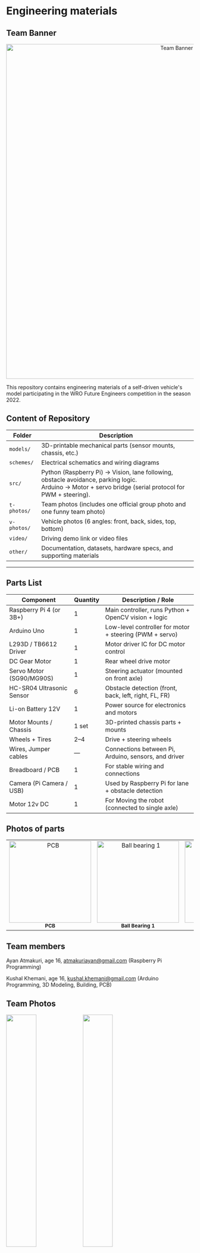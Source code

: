 Engineering materials
====

## Team Banner

<p align="center">
  <img src="https://raw.githubusercontent.com/ayan-atm/WRO_FE_2025-26/main/other/TeamBanner.png" alt="Team Banner" width="900"/>
</p>

This repository contains engineering materials of a self-driven vehicle's model participating in the WRO Future Engineers competition in the season 2022.

## Content of Repository

| Folder     | Description |
|------------|-------------|
| `models/`  | 3D-printable mechanical parts (sensor mounts, chassis, etc.) |
| `schemes/` | Electrical schematics and wiring diagrams |
| `src/`     | Python (Raspberry Pi) → Vision, lane following, obstacle avoidance, parking logic.<br>Arduino → Motor + servo bridge (serial protocol for PWM + steering). |
| `t-photos/`| Team photos (includes one official group photo and one funny team photo) |
| `v-photos/`| Vehicle photos (6 angles: front, back, sides, top, bottom) |
| `video/`   | Driving demo link or video files |
| `other/`   | Documentation, datasets, hardware specs, and supporting materials |

---

##  Parts List

| Component                | Quantity | Description / Role                                     |
|--------------------------|----------|--------------------------------------------------------|
| Raspberry Pi 4 (or 3B+)  | 1        | Main controller, runs Python + OpenCV vision + logic   |
| Arduino Uno              | 1        | Low-level controller for motor + steering (PWM + servo)|
| L293D / TB6612 Driver    | 1        | Motor driver IC for DC motor control                   |
| DC Gear Motor            | 1        | Rear wheel drive motor                                 |
| Servo Motor (SG90/MG90S) | 1        | Steering actuator (mounted on front axle)              |
| HC-SR04 Ultrasonic Sensor| 6        | Obstacle detection (front, back, left, right, FL, FR)  |
| Li-on Battery 12V| 1     | Power source for electronics and motors                |
| Motor Mounts / Chassis   | 1 set    | 3D-printed chassis parts + mounts                      |
| Wheels + Tires           | 2–4      | Drive + steering wheels                                |
| Wires, Jumper cables     | —        | Connections between Pi, Arduino, sensors, and driver   |
| Breadboard / PCB         | 1        | For stable wiring and connections                      |
| Camera (Pi Camera / USB) | 1        | Used by Raspberry Pi for lane + obstacle detection     |
| Motor 12v DC | 1        | For Moving the robot (connected to single axle)     |

<!-- Parts Gallery -->
<h2> Photos of parts</h2>

<table>
  <tr>
    <td align="center">
      <img src="other/PCB.jpeg" width="220" alt="PCB"><br/>
      <sub><b>PCB</b></sub>
    </td>
    <td align="center">
      <img src="other/Ball%20bearing%2020mmx40mm.jpg" width="220" alt="Ball bearing 1"><br/>
      <sub><b>Ball Bearing 1</b></sub>
    </td>
    <td align="center">
      <img src="other/Ball%20bearing%202.jpg" width="220" alt="Ball bearing 2"><br/>
      <sub><b>Ball Bearing 2</b></sub>
    </td>
    <td align="center">
      <img src="other/Motor%20Shield.webp" width="220" alt="Motor Shield"><br/>
      <sub><b>Motor Shield</b></sub>
    </td>
  </tr>
</table>

## Team members

Ayan Atmakuri, age 16, atmakuriayan@gmail.com 
(Raspberry Pi Programming)

Kushal Khemani, age 16, kushal.khemani@gmail.com
(Arduino Programming, 3D Modeling, Building, PCB)

## Team Photos

<img src="https://github.com/ayan-atm/WRO_FE_2025-26/raw/main/t-photos/Official%20Picture.jpeg" width="40%" height="40%"> <img src="https://github.com/ayan-atm/WRO_FE_2025-26/raw/main/t-photos/Funny%20Picture.png" width="40%" height="40%">

Ayan Atmakuri (Purple shirt), Kushal Khemani (Grey shirt with green collar)

##  Quick Overview

A vision-guided mini-vehicle using:

- **Raspberry Pi**: Computer vision (OpenCV), control logic (PD + FSM)  
- **Arduino Uno**: Motor and servo actuation, obstacle feedback  
- **Simple Serial Protocol**: Commands like `M <int>`, `SUS <us>`, `STOP`, `PING`  
- **Features**: Lane following, obstacle avoidance, auto-parking, HSV tuning, simulator.

## Introduction

This repository hosts the software and wiring for an autonomous robot car built for the **World Robot Olympiad 2025 – Future Engineers Challenge**.

The design leverages a **Raspberry Pi** for high-level perception and decision-making—handling lane detection, obstacle avoidance, color-coded behavior (e.g., pass red on the right, green on the left), and vision-guided parking—while an **Arduino Uno** handles real-time actuation of the DC drive motor and steering servo based on those decisions.

### System Workflow

1. **Vision & Perception (Raspberry Pi)**  
   - Captures camera frames and processes them for road lanes, colored markers, and parking bays.  
   - Runs a state machine with PD control logic, lap counting, and parking alignment commands.

2. **Control Communication**  
   - Sends steering (e.g., servo angle) and throttle (motor PWM) commands via serial to the Arduino.

3. **Motion Execution (Arduino)**  
   - Receives commands and outputs PWM for the motor driver (L293D/TB6612) and servo control for steering.

4. **Real World Performance**  
   - Car autonomously navigates laps, avoids obstacles, obeys color-based passing rules, executes turnarounds, and completes vision-guided parallel parking.


## Unit Testing 🛠️

These are standalone Arduino sketches to test individual subsystems (servo, motor, ultrasonic sensors) before integrating them together.  
Each can be copied into the Arduino IDE and uploaded separately.

### 1) Servo Sweep (D9)

Moves the steering **servo** smoothly from 0°→180°→0°.  
⚠️ **Important:** MG996R needs its own 5–6 V supply (≥3 A). Do not power from the Arduino 5 V pin.

```cpp
#include <Servo.h>

Servo myServo;

void setup() {
  myServo.attach(9);   // Servo signal on D9 (power from external 5–6 V)
}

void loop() {
  // Sweep 0° -> 180°
  for (int pos = 0; pos <= 180; pos += 5) {
    myServo.write(pos);
    delay(50);
  }
  // Sweep back 180° -> 0°
  for (int pos = 180; pos >= 0; pos -= 5) {
    myServo.write(pos);
    delay(50);
  }
}

```
### 2) DC Motor on L293D Shield (M1)

Drives the M1 motor channel forward, stop, reverse, stop.

Note: generic L293D shields vary. This code assumes M1_DIR on D12 and M1_PWM on D3.
If your shield uses different pins, update the defines.
```cpp
// Test Motor at M1 on L293D Shield
int M1_DIR = 12;  // Direction pin for M1 (check your shield!)
int M1_PWM = 3;   // PWM pin for M1 speed

void setup() {
  pinMode(M1_DIR, OUTPUT);
  pinMode(M1_PWM, OUTPUT);
}

void loop() {
  // Forward
  digitalWrite(M1_DIR, HIGH);
  analogWrite(M1_PWM, 200);  // Speed (0-255)
  delay(2000);

  // Stop
  analogWrite(M1_PWM, 0);
  delay(1000);

  // Reverse
  digitalWrite(M1_DIR, LOW);
  analogWrite(M1_PWM, 200);
  delay(2000);

  // Stop
  analogWrite(M1_PWM, 0);
  delay(1000);
}
```  
### 3) Six Ultrasonic Sensors (HC-SR04)

Reads Front, Back, Left, Right, Diagonal-Front-Left, Diagonal-Front-Right.
All sensors share VCC → 5 V and GND → GND, each has its own TRIG/ECHO pins.
```cpp
// ------------------- Pin mappings -------------------
#define TRIG_F   2
#define ECHO_F   4

#define TRIG_B   5
#define ECHO_B   6

#define TRIG_L   7
#define ECHO_L   8

#define TRIG_R   A0   // D14
#define ECHO_R   A1   // D15

#define TRIG_DFL A2   // D16
#define ECHO_DFL A3   // D17

#define TRIG_DFR A4   // D18
#define ECHO_DFR A5   // D19
// -----------------------------------------------------

long readDistance(int trigPin, int echoPin) {
  digitalWrite(trigPin, LOW);
  delayMicroseconds(2);
  digitalWrite(trigPin, HIGH);
  delayMicroseconds(10);
  digitalWrite(trigPin, LOW);

  unsigned long duration = pulseIn(echoPin, HIGH, 30000UL); // 30 ms timeout
  if (duration == 0) return 400; // no echo → max range
  return duration / 58;          // convert µs to cm
}

void setup() {
  Serial.begin(115200);

  pinMode(TRIG_F, OUTPUT);   pinMode(ECHO_F, INPUT);
  pinMode(TRIG_B, OUTPUT);   pinMode(ECHO_B, INPUT);
  pinMode(TRIG_L, OUTPUT);   pinMode(ECHO_L, INPUT);
  pinMode(TRIG_R, OUTPUT);   pinMode(ECHO_R, INPUT);
  pinMode(TRIG_DFL, OUTPUT); pinMode(ECHO_DFL, INPUT);
  pinMode(TRIG_DFR, OUTPUT); pinMode(ECHO_DFR, INPUT);

  Serial.println("Ultrasonic Test: F, B, L, R, DFL, DFR");
}

void loop() {
  long distF   = readDistance(TRIG_F,   ECHO_F);
  long distB   = readDistance(TRIG_B,   ECHO_B);
  long distL   = readDistance(TRIG_L,   ECHO_L);
  long distR   = readDistance(TRIG_R,   ECHO_R);
  long distDFL = readDistance(TRIG_DFL, ECHO_DFL);
  long distDFR = readDistance(TRIG_DFR, ECHO_DFR);

  Serial.print("F: ");   Serial.print(distF);   Serial.print("  ");
  Serial.print("B: ");   Serial.print(distB);   Serial.print("  ");
  Serial.print("L: ");   Serial.print(distL);   Serial.print("  ");
  Serial.print("R: ");   Serial.print(distR);   Serial.print("  ");
  Serial.print("DFL: "); Serial.print(distDFL); Serial.print("  ");
  Serial.print("DFR: "); Serial.println(distDFR);

  delay(100);
}
```  
⚠️ Notes & Gotchas

Servo power: MG996R is high-torque; use a separate 5–6 V buck (≥3–5 A).

Motor shield pinouts: Check your shield silkscreen; some use D11/D3 for M1.

Grounding: Arduino GND, motor shield GND, buck GND, servo GND, and sensor GND must all be connected together.

Ultrasonic max range: 400 cm in the serial monitor means “no object detected.”

### 4) Modular Testing Code
This code will involve all components required to run the robot in the first round.

It’s menu-driven over the Serial Monitor:

Press 1 → Servo sweep test

Press 2 → Motor forward/stop/reverse test

Press 3 → Live ultrasonic scan (all six)

Press 4 → Simple safety drive (forward, stop if front < 25 cm)

Press s → Stop motor immediately

Press h → Help menu

```cpp
/*
  Modular Test Suite: Motor (L293D M1) + Servo (D10) + 6x Ultrasonic
  - Board: Arduino Uno + Generic L293D Motor Shield
  - Motor: M1 (AFMotor abstracts shield pins)
  - Servo: MG996R signal on D10 (POWER FROM 5–6 V BUCK, not Arduino 5V!)
  - Ultrasonic: 6x HC-SR04, shared 5V/GND, individual TRIG/ECHO pins

  Controls (Serial Monitor @115200, "No line ending"):
    1 : Servo sweep
    2 : Motor test (FWD, STOP, REV)
    3 : Ultrasonic live scan (all 6)
    4 : Safety drive (forward; stop if front < 25 cm)
    s : Stop motor now
    h : Help
*/

#include <AFMotor.h>
#include <Servo.h>

// ------------------- Motor (L293D shield, M1) -------------------
AF_DCMotor motor1(1);   // M1 port on the shield

// ------------------- Servo (signal on D10) ----------------------
Servo steering;
const int SERVO_PIN = 10;
const int SERVO_CENTER = 90;
const int SERVO_SWEEP = 40; // ±40° from center

// ------------------- Ultrasonic pins ----------------------------
#define TRIG_F   2
#define ECHO_F   4

#define TRIG_B   5
#define ECHO_B   6

#define TRIG_L   7
#define ECHO_L   8

#define TRIG_R   A0   // D14
#define ECHO_R   A1   // D15

#define TRIG_DFL A2   // D16
#define ECHO_DFL A3   // D17

#define TRIG_DFR A4   // D18
#define ECHO_DFR A5   // D19

// ------------------- Modes --------------------------------------
enum Mode : uint8_t {
  IDLE = 0,
  SERVO_SWEEP_MODE,
  MOTOR_TEST_MODE,
  ULTRA_SCAN_MODE,
  SAFETY_DRIVE_MODE
};

Mode mode = IDLE;

// ------------------- Helpers ------------------------------------
long readDistanceCM(int trigPin, int echoPin) {
  digitalWrite(trigPin, LOW);
  delayMicroseconds(2);
  digitalWrite(trigPin, HIGH);
  delayMicroseconds(10);
  digitalWrite(trigPin, LOW);

  unsigned long duration = pulseIn(echoPin, HIGH, 30000UL); // timeout 30ms
  if (duration == 0) return 400; // no echo within window
  return duration / 58;          // µs → cm
}

struct Distances {
  long F, B, L, R, DFL, DFR;
};

Distances readAll() {
  Distances d;
  d.F   = readDistanceCM(TRIG_F,   ECHO_F);
  d.B   = readDistanceCM(TRIG_B,   ECHO_B);
  d.L   = readDistanceCM(TRIG_L,   ECHO_L);
  d.R   = readDistanceCM(TRIG_R,   ECHO_R);
  d.DFL = readDistanceCM(TRIG_DFL, ECHO_DFL);
  d.DFR = readDistanceCM(TRIG_DFR, ECHO_DFR);
  return d;
}

void printAll(const Distances& d) {
  Serial.print("F: ");   Serial.print(d.F);   Serial.print("  ");
  Serial.print("B: ");   Serial.print(d.B);   Serial.print("  ");
  Serial.print("L: ");   Serial.print(d.L);   Serial.print("  ");
  Serial.print("R: ");   Serial.print(d.R);   Serial.print("  ");
  Serial.print("DFL: "); Serial.print(d.DFL); Serial.print("  ");
  Serial.print("DFR: "); Serial.println(d.DFR);
}

// ------------------- Motor control wrappers ---------------------
void motorStop() {
  motor1.run(RELEASE);
}

void motorForward(uint8_t speed255) {
  motor1.setSpeed(speed255);
  motor1.run(FORWARD);
}

void motorBackward(uint8_t speed255) {
  motor1.setSpeed(speed255);
  motor1.run(BACKWARD);
}

// ------------------- UI -----------------------------------------
void printHelp() {
  Serial.println(F("\n=== Test Suite Controls ==="));
  Serial.println(F("1 : Servo sweep"));
  Serial.println(F("2 : Motor test (forward/stop/reverse)"));
  Serial.println(F("3 : Ultrasonic live scan"));
  Serial.println(F("4 : Safety drive (stop if front < 25 cm)"));
  Serial.println(F("s : Stop motor"));
  Serial.println(F("h : Help\n"));
}

void setMode(Mode m) {
  mode = m;
  switch (mode) {
    case IDLE:               Serial.println(F("[MODE] IDLE")); break;
    case SERVO_SWEEP_MODE:   Serial.println(F("[MODE] SERVO SWEEP")); break;
    case MOTOR_TEST_MODE:    Serial.println(F("[MODE] MOTOR TEST")); break;
    case ULTRA_SCAN_MODE:    Serial.println(F("[MODE] ULTRASONIC SCAN")); break;
    case SAFETY_DRIVE_MODE:  Serial.println(F("[MODE] SAFETY DRIVE")); break;
  }
}

// ------------------- Setup --------------------------------------
void setup() {
  Serial.begin(115200);

  // Servo
  steering.attach(SERVO_PIN);
  steering.write(SERVO_CENTER);

  // Motor
  motorStop();           // ensure stopped
  motor1.setSpeed(0);

  // Ultrasonic pinModes
  pinMode(TRIG_F, OUTPUT);   pinMode(ECHO_F, INPUT);
  pinMode(TRIG_B, OUTPUT);   pinMode(ECHO_B, INPUT);
  pinMode(TRIG_L, OUTPUT);   pinMode(ECHO_L, INPUT);
  pinMode(TRIG_R, OUTPUT);   pinMode(ECHO_R, INPUT);
  pinMode(TRIG_DFL, OUTPUT); pinMode(ECHO_DFL, INPUT);
  pinMode(TRIG_DFR, OUTPUT); pinMode(ECHO_DFR, INPUT);

  printHelp();
  setMode(IDLE);
}

// ------------------- Mode state vars ----------------------------
unsigned long t0 = 0;
int sweepDir = +1;
int servoPos = SERVO_CENTER;

// For motor test steps
uint8_t motorStep = 0;
unsigned long motorTimer = 0;

// ------------------- Loop ---------------------------------------
void loop() {
  // ---- Serial command handling ----
  if (Serial.available()) {
    char c = Serial.read();
    if (c == '1') setMode(SERVO_SWEEP_MODE);
    else if (c == '2') { motorStep = 0; motorTimer = 0; setMode(MOTOR_TEST_MODE); }
    else if (c == '3') setMode(ULTRA_SCAN_MODE);
    else if (c == '4') setMode(SAFETY_DRIVE_MODE);
    else if (c == 's') { motorStop(); Serial.println(F("[MOTOR] STOP")); }
    else if (c == 'h') printHelp();
  }

  // ---- Mode behaviors ----
  switch (mode) {
    case IDLE: {
      // idle: keep things safe
      motorStop();
      steering.write(SERVO_CENTER);
    } break;

    case SERVO_SWEEP_MODE: {
      // Non-blocking sweep: update every 20 ms
      unsigned long now = millis();
      if (now - t0 >= 20) {
        t0 = now;
        servoPos += sweepDir * 2;  // speed of sweep
        if (servoPos >= SERVO_CENTER + SERVO_SWEEP) { servoPos = SERVO_CENTER + SERVO_SWEEP; sweepDir = -1; }
        if (servoPos <= SERVO_CENTER - SERVO_SWEEP) { servoPos = SERVO_CENTER - SERVO_SWEEP; sweepDir = +1; }
        steering.write(servoPos);
      }
    } break;

    case MOTOR_TEST_MODE: {
      // Step through: FWD 2s → STOP 1s → REV 2s → STOP 1s → repeat
      unsigned long now = millis();
      if (motorStep == 0) {
        motorForward(200);
        Serial.println(F("[MOTOR] FORWARD @200"));
        motorTimer = now;
        motorStep = 1;
      } else if (motorStep == 1 && now - motorTimer >= 2000) {
        motorStop();
        Serial.println(F("[MOTOR] STOP"));
        motorTimer = now;
        motorStep = 2;
      } else if (motorStep == 2 && now - motorTimer >= 1000) {
        motorBackward(200);
        Serial.println(F("[MOTOR] BACKWARD @200"));
        motorTimer = now;
        motorStep = 3;
      } else if (motorStep == 3 && now - motorTimer >= 2000) {
        motorStop();
        Serial.println(F("[MOTOR] STOP"));
        motorTimer = now;
        motorStep = 4;
      } else if (motorStep == 4 && now - motorTimer >= 1000) {
        motorStep = 0; // loop again
      }
    } break;

    case ULTRA_SCAN_MODE: {
      // Print all sensor distances ~10 Hz
      static unsigned long lastPrint = 0;
      unsigned long now = millis();
      if (now - lastPrint >= 100) {
        lastPrint = now;
        Distances d = readAll();
        printAll(d);
      }
    } break;

    case SAFETY_DRIVE_MODE: {
      // Drive forward slowly; stop if front < 25 cm
      static unsigned long lastChk = 0;
      unsigned long now = millis();
      if (now - lastChk >= 100) {
        lastChk = now;
        long f = readDistanceCM(TRIG_F, ECHO_F);
        Serial.print(F("Front(cm): ")); Serial.println(f);
        if (f < 25) {
          motorStop();
          Serial.println(F("[SAFETY] Obstacle close → STOP"));
        } else {
          motorForward(140); // gentle cruise
        }
      }
      // Keep servo centered during this simple test
      steering.write(SERVO_CENTER);
    } break;
  }
}


```

  Wiring Notes:
  - Motor: connect to M1 on L293D shield; supply 6–12 V to shield VM/EXT PWR; GND common with Arduino.
  - Servo: D10 signal; POWER from separate 5–6 V buck (≥3–5 A). Tie buck GND to Arduino GND.
  - Ultrasonic: All VCC → 5 V, all GND → GND. TRIG/ECHO as defined above.
  - Common Ground: Battery –, shield GND, Arduino GND, both buck GNDs, sensor GND, servo GND MUST be common.


```bash
cd src/
python3 wro.py sim                      # Run in simulator
python3 wro.py hsv_tuner                # Adjust HSV thresholds
python3 wro.py cam --dry-run            # Camera mode without motors
python3 wro.py cam --port /dev/ttyACM0 --baud 115200  # Full deployment with Arduino
